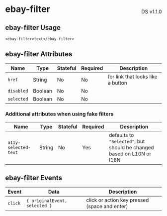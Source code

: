 <h1 style='display: flex; justify-content: space-between; align-items: center;'>
    <span>
        ebay-filter
    </span>
    <span style='font-weight: normal; font-size: medium; margin-bottom: -15px;'>
        DS v1.1.0
    </span>
</h1>

## ebay-filter Usage

```marko
<ebay-filter>text</ebay-filter>
```

## ebay-filter Attributes

| Name       | Type    | Stateful | Required | Description                       |
| ---------- | ------- | -------- | -------- | --------------------------------- |
| `href`     | String  | No       | No       | for link that looks like a button |
| `disabled` | Boolean | No       | No       |
| `selected` | Boolean | No       | No       |

### Additional attributes when using fake filters

| Name                 | Type   | Stateful | Required | Description                                                           |
| -------------------- | ------ | -------- | -------- | --------------------------------------------------------------------- |
| `a11y-selected-text` | String | No       | Yes      | defaults to `"Selected"`, but should be changed based on L10N or I18N |

## ebay-filter Events

| Event   | Data                          | Description                                   |
| ------- | ----------------------------- | --------------------------------------------- |
| `click` | `{ originalEvent, selected }` | click or action key pressed (space and enter) |
